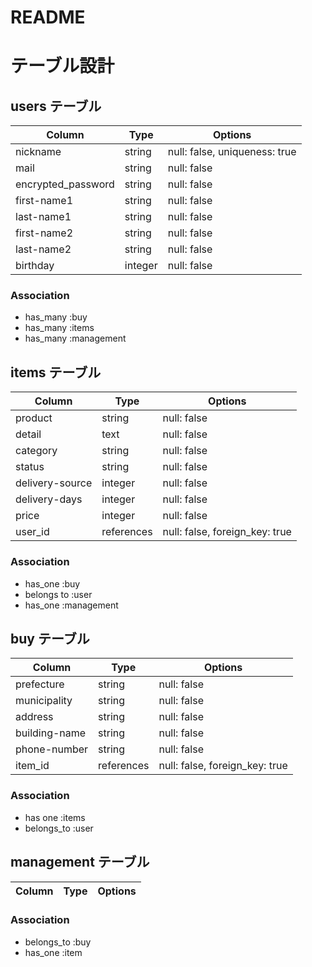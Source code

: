 # README

# テーブル設計

## users テーブル

| Column             | Type   | Options                       |
| ------------------ | ------ | ----------------------------- |
| nickname           | string | null: false, uniqueness: true |
| mail               | string | null: false                   |
| encrypted_password | string | null: false                   |
| first-name1        | string | null: false                   |
| last-name1         | string | null: false                   |
| first-name2        | string | null: false                   |
| last-name2         | string | null: false                   |
| birthday           | integer| null: false                   |

### Association

- has_many :buy
- has_many :items
- has_many :management

## items テーブル

| Column          | Type       | Options                        |
| --------------- | ---------- | ------------------------------ |
| product         | string     | null: false                    |
| detail          | text       | null: false                    |
| category        | string     | null: false                    |
| status          | string     | null: false                    |
| delivery-source | integer    | null: false                    |
| delivery-days   | integer    | null: false                    |
| price           | integer    | null: false                    |
| user_id         | references | null: false, foreign_key: true |

### Association

- has_one :buy
- belongs to :user
- has_one :management

## buy テーブル

| Column          | Type       | Options                        |
| -------         | ---------- | ------------------------------ |
| prefecture      | string     | null: false                    |
| municipality    | string     | null: false                    |
| address         | string     | null: false                    |
| building-name   | string     | null: false                    |
| phone-number    | string     | null: false                    |
| item_id         | references | null: false, foreign_key: true |

### Association

- has one :items
- belongs_to :user


## management テーブル

| Column          | Type       | Options                        |
| -------         | ---------- | ------------------------------ |

### Association

- belongs_to :buy
- has_one :item